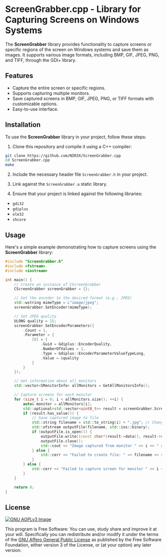 # ScreenGrabber.cpp - Library for Capturing Screens on Windows Systems

The **ScreenGrabber** library provides functionality to capture screens or specific regions of the screen on Windows systems and save them as images. It supports various image formats, including BMP, GIF, JPEG, PNG, and TIFF, through the GDI+ library.

## Features

* Capture the entire screen or specific regions.
* Supports capturing multiple monitors.
* Save captured screens in BMP, GIF, JPEG, PNG, or TIFF formats with customizable options.
* Easy-to-use interface.

## Installation

To use the **ScreenGrabber** library in your project, follow these steps:

1. Clone this repository and compile it using a C++ compiler:

```bash
git clone https://github.com/NIR3X/ScreenGrabber.cpp
cd ScreenGrabber.cpp
make
```

2. Include the necessary header file `ScreenGrabber.h` in your project.

3. Link against the `ScreenGrabber.a` static library.

4. Ensure that your project is linked against the following libraries:

* `gdi32`
* `gdiplus`
* `ole32`
* `shcore`

## Usage

Here's a simple example demonstrating how to capture screens using the **ScreenGrabber** library:

```cpp
#include "ScreenGrabber.h"
#include <fstream>
#include <iostream>

int main() {
	// Create an instance of CScreenGrabber
	CScreenGrabber screenGrabber = {};

	// Set the encoder to the desired format (e.g., JPEG)
	std::wstring mimeType = L"image/jpeg";
	screenGrabber.SetEncoder(mimeType);

	// Set JPEG quality
	ULONG quality = 15;
	screenGrabber.SetEncoderParameters({
		.Count = 1,
		.Parameter = {
			[0] = {
				.Guid = Gdiplus::EncoderQuality,
				.NumberOfValues = 1,
				.Type = Gdiplus::EncoderParameterValueTypeLong,
				.Value = &quality
			}
		}
	});

	// Get information about all monitors
	std::vector<SMonitorInfo> allMonitors = GetAllMonitorsInfo();

	// Capture screens for each monitor
	for (size_t i = 0; i < allMonitors.size(); ++i) {
		auto& monitor = allMonitors[i];
		std::optional<std::vector<uint8_t>> result = screenGrabber.ScreenCapture(monitor);
		if (result.has_value()) {
			// Save captured image to file
			std::string filename = std::to_string(i) + ".jpg"; // Change extension based on encoder
			std::ofstream outputFile(filename, std::ios::binary);
			if (outputFile.is_open()) {
				outputFile.write((const char*)result->data(), result->size());
				outputFile.close();
				std::cout << "Image captured from monitor " << i << " and saved as " << filename << std::endl;
			} else {
				std::cerr << "Failed to create file: " << filename << std::endl;
			}
		} else {
			std::cerr << "Failed to capture screen for monitor " << i << std::endl;
		}
	}

	return 0;
}
```

## License

[![GNU AGPLv3 Image](https://www.gnu.org/graphics/agplv3-155x51.png)](https://www.gnu.org/licenses/agpl-3.0.html)

This program is Free Software: You can use, study share and improve it at your
will. Specifically you can redistribute and/or modify it under the terms of the
[GNU Affero General Public License](https://www.gnu.org/licenses/agpl-3.0.html) as
published by the Free Software Foundation, either version 3 of the License, or
(at your option) any later version.
